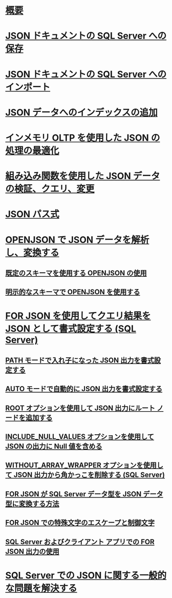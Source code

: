 # [概要](json-data-sql-server.md)  
# [JSON ドキュメントの SQL Server への保存](store-json-documents-in-sql-tables.md)
# [JSON ドキュメントの SQL Server へのインポート](import-json-documents-into-sql-server.md)  
# [JSON データへのインデックスの追加](index-json-data.md)  
# [インメモリ OLTP を使用した JSON の処理の最適化](optimize-json-processing-with-in-memory-oltp.md)  
# [組み込み関数を使用した JSON データの検証、クエリ、変更](validate-query-and-change-json-data-with-built-in-functions-sql-server.md)  
# [JSON パス式](json-path-expressions-sql-server.md)  
# [OPENJSON で JSON データを解析し、変換する](convert-json-data-to-rows-and-columns-with-openjson-sql-server.md)  
## [既定のスキーマを使用する OPENJSON の使用](use-openjson-with-the-default-schema-sql-server.md)  
## [明示的なスキーマで OPENJSON を使用する](use-openjson-with-an-explicit-schema-sql-server.md)  
# [FOR JSON を使用してクエリ結果を JSON として書式設定する (SQL Server)](format-query-results-as-json-with-for-json-sql-server.md)  
## [PATH モードで入れ子になった JSON 出力を書式設定する](format-nested-json-output-with-path-mode-sql-server.md)  
## [AUTO モードで自動的に JSON 出力を書式設定する](format-json-output-automatically-with-auto-mode-sql-server.md)  
## [ROOT オプションを使用して JSON 出力にルート ノードを追加する](add-a-root-node-to-json-output-with-the-root-option-sql-server.md)  
## [INCLUDE_NULL_VALUES オプションを使用して JSON の出力に Null 値を含める](include-null-values-in-json-include-null-values-option.md)  
## [WITHOUT_ARRAY_WRAPPER オプションを使用して JSON 出力から角かっこを削除する (SQL Server)](remove-square-brackets-from-json-without-array-wrapper-option.md)  
## [FOR JSON が SQL Server データ型を JSON データ型に変換する方法](how-for-json-converts-sql-server-data-types-to-json-data-types-sql-server.md)  
## [FOR JSON での特殊文字のエスケープと制御文字](how-for-json-escapes-special-characters-and-control-characters-sql-server.md)  
## [SQL Server およびクライアント アプリでの FOR JSON 出力の使用](use-for-json-output-in-sql-server-and-in-client-apps-sql-server.md)  
# [SQL Server での JSON に関する一般的な問題を解決する](solve-common-issues-with-json-in-sql-server.md)  
